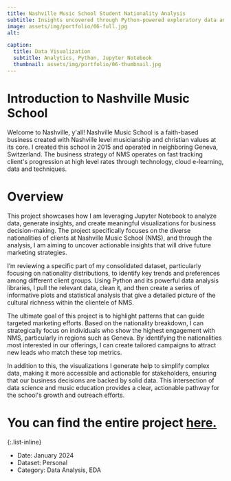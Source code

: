 ```yaml
---
title: Nashville Music School Student Nationality Analysis
subtitle: Insights uncovered through Python-powered exploratory data analysis and visualizations
image: assets/img/portfolio/06-full.jpg
alt: 

caption:
  title: Data Visualization
  subtitle: Analytics, Python, Jupyter Notebook
  thumbnail: assets/img/portfolio/06-thumbnail.jpg
---
```


# Introduction to Nashville Music School

Welcome to Nashville, y'all! Nashville Music School is a faith-based business created with Nashville level musicianship and christian values at its core. I created this school in 2015 and operated in neighboring Geneva, Switzerland. The business strategy of NMS operates on fast tracking client's progression at high level rates through technology, cloud e-learning, data and techniques. 


# Overview
This project showcases how I am leveraging Jupyter Notebook to analyze data, generate insights, and create meaningful visualizations for business decision-making. The project specifically focuses on the diverse nationalities of clients at Nashville Music School (NMS), and through the analysis, I am aiming to uncover actionable insights that will drive future marketing strategies.

I’m reviewing a specific part of my consolidated dataset, particularly focusing on nationality distributions, to identify key trends and preferences among different client groups. Using Python and its powerful data analysis libraries, I pull the relevant data, clean it, and then create a series of informative plots and statistical analysis that give a detailed picture of the cultural richness within the clientele of NMS.

The ultimate goal of this project is to highlight patterns that can guide targeted marketing efforts. Based on the nationality breakdown, I can strategically focus on individuals who show the highest engagement with NMS, particularly in regions such as Geneva. By identifying the nationalities most interested in our offerings, I can create tailored campaigns to attract new leads who match these top metrics.

In addition to this, the visualizations I generate help to simplify complex data, making it more accessible and actionable for stakeholders, ensuring that our business decisions are backed by solid data. This intersection of data science and music education provides a clear, actionable pathway for the school's growth and outreach efforts.

# You can find the entire project [here.](https://github.com/JoshuaSamuelNichols/NMS-Nationality-Analysis/blob/main/NMS_Nationality_Analysis.ipynb)


{:.list-inline}
- Date: January 2024
- Dataset: Personal 
- Category: Data Analysis, EDA

